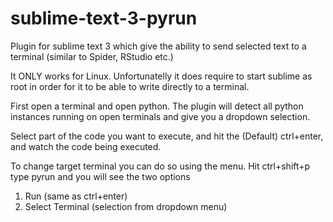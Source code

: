 # sublime-text-3-pyrun
Plugin for sublime text 3 which give the ability to send selected text to a terminal (similar to Spider, RStudio etc.) 

It ONLY works for Linux. Unfortunatelly it does require to start sublime as root in order for it to be able to write directly to a terminal.

First open a terminal and open python. The plugin will detect all python instances running on open terminals and give you a dropdown selection.

Select part of the code you want to execute, and hit the (Default) ctrl+enter, and watch the code being executed.

To change target terminal you can do so using the menu. Hit ctrl+shift+p type pyrun and you will see the two options
1) Run (same as ctrl+enter)
2) Select Terminal (selection from dropdown menu)
